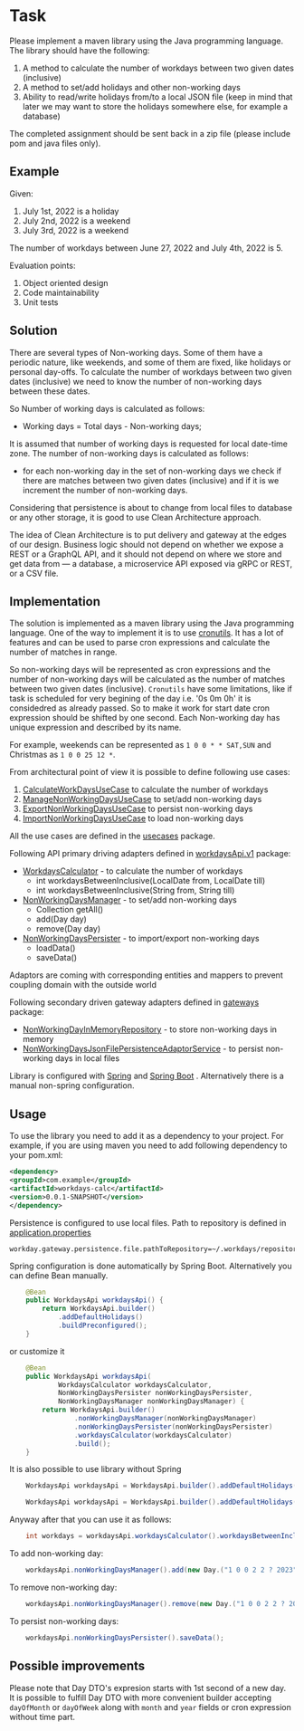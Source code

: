 # Task

Please implement a maven library using the Java programming language. The library should have the following:
1. A method to calculate the number of workdays between two given dates (inclusive)
2. A method to set/add holidays and other non-working days
3. Ability to read/write holidays from/to a local JSON file (keep in mind that later we may want to
   store the holidays somewhere else, for example a database)
   
The completed assignment should be sent back in a zip file (please include pom and java files only).

## Example
Given:
1. July 1st, 2022 is a holiday
2. July 2nd, 2022 is a weekend
3. July 3rd, 2022 is a weekend

The number of workdays between June 27, 2022 and July 4th, 2022 is 5.

Evaluation points:
1. Object oriented design
2. Code maintainability
3. Unit tests


## Solution
There are several types of Non-working days. 
Some of them have a periodic nature, like weekends, and some of them are fixed, like holidays or personal day-offs.
To calculate the number of workdays between two given dates (inclusive) we need to know the number of non-working days between these dates.

So Number of working days is calculated as follows:
* Working days = Total days - Non-working days;

It is assumed that number of working days is requested for local date-time zone.
The number of non-working days is calculated as follows:
* for each non-working day in the set of non-working days we check if there are matches between two given dates (inclusive) and if it is we increment the number of non-working days.

Considering that persistence is about to change from local files to database or any other storage, it is good to use Clean Architecture approach.

The idea of Clean Architecture is to put delivery and gateway at the edges of our design. 
Business logic should not depend on whether we expose a REST or a GraphQL API, and it should not depend on where we store and get data from — a database, a microservice API exposed via gRPC or REST, or a CSV file.


## Implementation
The solution is implemented as a maven library using the Java programming language.
One of the way to implement it is to use [cronutils](http://cron-parser.com/ ).
It has a lot of features and can be used to parse cron expressions and calculate the number of matches in range.

So non-working days will be represented as cron expressions and the number of non-working days will be calculated as the number of matches between two given dates (inclusive).
`Cronutils` have some limitations, like if task is scheduled for very begining of the day i.e. '0s 0m 0h' it is considedred as already passed. 
So to make it work for start date cron expression should be shifted by one second.
Each Non-working day has unique expression and described by its name.

For example, weekends can be represented as `1 0 0 * * SAT,SUN` and Christmas as `1 0 0 25 12 *`.

From architectural point of view it is possible to define following use cases:
1. [CalculateWorkDaysUseCase](src%2Fmain%2Fjava%2Fcom%2Fexample%2Fworkdays%2Fdomain%2Fusecases%2Fcalculate%2FCalculateWorkDaysUseCase.java) to calculate the number of workdays 
2. [ManageNonWorkingDaysUseCase](src%2Fmain%2Fjava%2Fcom%2Fexample%2Fworkdays%2Fdomain%2Fusecases%2Fmanage%2FManageNonWorkingDaysUseCase.java) to set/add non-working days
3. [ExportNonWorkingDaysUseCase](src%2Fmain%2Fjava%2Fcom%2Fexample%2Fworkdays%2Fdomain%2Fusecases%2Fpersistence%2FExportNonWorkingDaysUseCase.java) to persist non-working days
4. [ImportNonWorkingDaysUseCase](src%2Fmain%2Fjava%2Fcom%2Fexample%2Fworkdays%2Fdomain%2Fusecases%2Fpersistence%2FImportNonWorkingDaysUseCase.java) to load non-working days

All the use cases are defined in the [usecases](src%2Fmain%2Fjava%2Fcom%2Fexample%2Fworkdays%2Fdomain%2Fusecases) package.

Following API primary driving adapters defined in [workdaysApi.v1](src%2Fmain%2Fjava%2Fcom%2Fexample%2Fworkdays%2Fadapters%2Fapi%2Fv1) package:
* [WorkdaysCalculator](src%2Fmain%2Fjava%2Fcom%2Fexample%2Fworkdays%2Fadapters%2Fapi%2Fv1%2FWorkdaysCalculator.java) - to calculate the number of workdays
  * int workdaysBetweenInclusive(LocalDate from, LocalDate till)
  * int workdaysBetweenInclusive(String from, String till)
* [NonWorkingDaysManager](src%2Fmain%2Fjava%2Fcom%2Fexample%2Fworkdays%2Fadapters%2Fapi%2Fv1%2FNonWorkingDaysManager.java) - to set/add non-working days
  * Collection<Day> getAll()
  * add(Day day)
  * remove(Day day)
* [NonWorkingDaysPersister](src%2Fmain%2Fjava%2Fcom%2Fexample%2Fworkdays%2Fadapters%2Fapi%2Fv1%2FNonWorkingDaysPersister.java) - to import/export non-working days
  * loadData()
  * saveData()

Adaptors are coming with corresponding entities and mappers to prevent coupling domain with the outside world

Following secondary driven gateway adapters defined in [gateways](src%2Fmain%2Fjava%2Fcom%2Fexample%2Fworkdays%2Fadapters%2Fgateways) package:
* [NonWorkingDayInMemoryRepository](src%2Fmain%2Fjava%2Fcom%2Fexample%2Fworkdays%2Fadapters%2Fgateways%2FNonWorkingDayInMemoryRepository.java) - to store non-working days in memory
* [NonWorkingDaysJsonFilePersistenceAdaptorService](src%2Fmain%2Fjava%2Fcom%2Fexample%2Fworkdays%2Fadapters%2Fgateways%2FNonWorkingDaysJsonFilePersistenceAdaptorService.java) - to persist non-working days in local files

Library is configured with [Spring](https://spring.io/) and [Spring Boot](https://spring.io/projects/spring-boot) .
Alternatively there is a manual non-spring configuration. 

## Usage
To use the library you need to add it as a dependency to your project.
For example, if you are using maven you need to add following dependency to your pom.xml:
```xml
<dependency>
<groupId>com.example</groupId>
<artifactId>workdays-calc</artifactId>
<version>0.0.1-SNAPSHOT</version>
</dependency>
```

Persistence is configured to use local files.
Path to repository is defined in [application.properties](src%2Fmain%2Fresources%2Fapplication.properties)
```properties
workday.gateway.persistence.file.pathToRepository=~/.workdays/repository.json
```

Spring configuration is done automatically by Spring Boot.
Alternatively you can define Bean manually.
```java
    @Bean
    public WorkdaysApi workdaysApi() {
        return WorkdaysApi.builder()
            .addDefaultHolidays()
            .buildPreconfigured();
    }
```
or customize it
```java
    @Bean
    public WorkdaysApi workdaysApi(
            WorkdaysCalculator workdaysCalculator,
            NonWorkingDaysPersister nonWorkingDaysPersister,
            NonWorkingDaysManager nonWorkingDaysManager) {
        return WorkdaysApi.builder()
                .nonWorkingDaysManager(nonWorkingDaysManager)
                .nonWorkingDaysPersister(nonWorkingDaysPersister)
                .workdaysCalculator(workdaysCalculator)
                .build();
    }
```
It is also possible to use library without Spring
```java
    WorkdaysApi workdaysApi = WorkdaysApi.builder().addDefaultHolidays() .buildPreconfigured();
```
```java
    WorkdaysApi workdaysApi = WorkdaysApi.builder().addDefaultHolidays().preconfiguredPathToRepositoryFile("~/.workdays/repository.json").buildPreconfigured();
```
Anyway after that you can use it as follows:
```java
    int workdays = workdaysApi.workdaysCalculator().workdaysBetweenInclusive("2022-06-27", "2022-07-04");
```
To add non-working day:
```java
    workdaysApi.nonWorkingDaysManager().add(new Day.("1 0 0 2 2 ? 2023", "New Year"));
```
To remove non-working day:
```java
    workdaysApi.nonWorkingDaysManager().remove(new Day.("1 0 0 2 2 ? 2023", "New Year"));
```
To persist non-working days:
```java
    workdaysApi.nonWorkingDaysPersister().saveData();
```

## Possible improvements

Please note that Day DTO's expresion starts with 1st second of a new day.  
It is possible to fulfill Day DTO with more convenient builder accepting  
`dayOfMonth` or `dayOfWeek` along with `month` and `year` fields or cron expression without time part.
